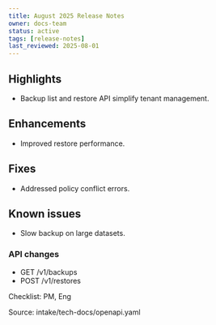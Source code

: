 ```yaml
---
title: August 2025 Release Notes
owner: docs-team
status: active
tags: [release-notes]
last_reviewed: 2025-08-01
---
```

## Highlights
- Backup list and restore API simplify tenant management.

## Enhancements
- Improved restore performance.

## Fixes
- Addressed policy conflict errors.

## Known issues
- Slow backup on large datasets.

### API changes
- GET /v1/backups
- POST /v1/restores

Checklist: PM, Eng

Source: intake/tech-docs/openapi.yaml
